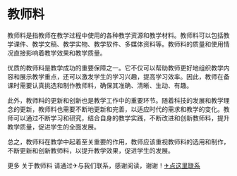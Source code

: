 # 教师料

教师料是指教师在教学过程中使用的各种教学资源和教学材料。教师料可以包括教学课件、教学文稿、教学实物、教学软件、多媒体资料等。教师料的质量和使用情况直接影响着教学效果和教学质量。

优质的教师料是教学成功的重要保障之一。它不仅可以帮助教师更好地组织教学内容和展示教学重点，还可以激发学生的学习兴趣，提高学习效率。因此，教师在备课时需要认真挑选和制作教师料，确保其准确、清晰、生动、有趣。

此外，教师料的更新和创新也是教学工作中的重要环节。随着科技的发展和教学理念的更新，教师料也需要不断地更新和完善，以适应时代的需求和教学的变化。教师可以通过不断学习和研究，结合自身的教学实践，不断改进和创新教师料，提升教学质量，促进学生的全面发展。

总之，教师料在教学中起着至关重要的作用，教师应该重视教师料的选用和制作，不断更新和创新教师料，以提升教学效果，促进学生的发展。

更多 关于教师料 请通过✈与我们联系，感谢阅读，谢谢！[✈点这里联系](https://www.k02.cc)